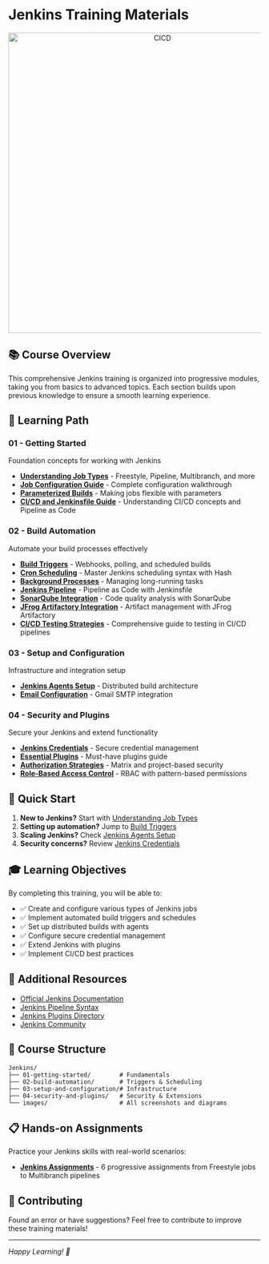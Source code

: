 # Jenkins Training Materials

<div align="center">
  <img src="./images/cicd.png" alt="CICD" width="600" />
</div>

## 📚 Course Overview

This comprehensive Jenkins training is organized into progressive modules, taking you from basics to advanced topics. Each section builds upon previous knowledge to ensure a smooth learning experience.

## 🎯 Learning Path

### 01 - Getting Started
Foundation concepts for working with Jenkins
- **[Understanding Job Types](./01-getting-started/01-job-types.md)** - Freestyle, Pipeline, Multibranch, and more
- **[Job Configuration Guide](./01-getting-started/02-job-configuration.md)** - Complete configuration walkthrough
- **[Parameterized Builds](./01-getting-started/03-parameterized-builds.md)** - Making jobs flexible with parameters
- **[CI/CD and Jenkinsfile Guide](./01-getting-started/04-cicd-and-jenkinsfile.md)** - Understanding CI/CD concepts and Pipeline as Code

### 02 - Build Automation
Automate your build processes effectively
- **[Build Triggers](./02-build-automation/01-build-triggers.md)** - Webhooks, polling, and scheduled builds
- **[Cron Scheduling](./02-build-automation/02-cron-scheduling.md)** - Master Jenkins scheduling syntax with Hash
- **[Background Processes](./02-build-automation/03-background-processes.md)** - Managing long-running tasks
- **[Jenkins Pipeline](./02-build-automation/04-jenkins-pipeline.md)** - Pipeline as Code with Jenkinsfile
- **[SonarQube Integration](./02-build-automation/05-sonarqube-integration.md)** - Code quality analysis with SonarQube
- **[JFrog Artifactory Integration](./02-build-automation/06-jfrog-integration.md)** - Artifact management with JFrog Artifactory
- **[CI/CD Testing Strategies](./02-build-automation/07-ci-testing-strategies.md)** - Comprehensive guide to testing in CI/CD pipelines

### 03 - Setup and Configuration
Infrastructure and integration setup
- **[Jenkins Agents Setup](./03-setup-and-configuration/01-jenkins-agents.md)** - Distributed build architecture
- **[Email Configuration](./03-setup-and-configuration/02-email-configuration.md)** - Gmail SMTP integration

### 04 - Security and Plugins
Secure your Jenkins and extend functionality
- **[Jenkins Credentials](./04-security-and-plugins/01-credentials.md)** - Secure credential management
- **[Essential Plugins](./04-security-and-plugins/02-plugins.md)** - Must-have plugins guide
- **[Authorization Strategies](./04-security-and-plugins/03-authorization-strategies.md)** - Matrix and project-based security
- **[Role-Based Access Control](./04-security-and-plugins/04-role-based-access-control.md)** - RBAC with pattern-based permissions

## 🚀 Quick Start

1. **New to Jenkins?** Start with [Understanding Job Types](./01-getting-started/01-job-types.md)
2. **Setting up automation?** Jump to [Build Triggers](./02-build-automation/01-build-triggers.md)
3. **Scaling Jenkins?** Check [Jenkins Agents Setup](./03-setup-and-configuration/01-jenkins-agents.md)
4. **Security concerns?** Review [Jenkins Credentials](./04-security-and-plugins/01-credentials.md)

## 🎓 Learning Objectives

By completing this training, you will be able to:
- ✅ Create and configure various types of Jenkins jobs
- ✅ Implement automated build triggers and schedules
- ✅ Set up distributed builds with agents
- ✅ Configure secure credential management
- ✅ Extend Jenkins with plugins
- ✅ Implement CI/CD best practices

## 🔧 Additional Resources

- [Official Jenkins Documentation](https://www.jenkins.io/doc/)
- [Jenkins Pipeline Syntax](https://www.jenkins.io/doc/book/pipeline/syntax/)
- [Jenkins Plugins Directory](https://plugins.jenkins.io/)
- [Jenkins Community](https://www.jenkins.io/participate/)

## 📝 Course Structure

```
Jenkins/
├── 01-getting-started/        # Fundamentals
├── 02-build-automation/       # Triggers & Scheduling  
├── 03-setup-and-configuration/# Infrastructure
├── 04-security-and-plugins/   # Security & Extensions
└── images/                    # All screenshots and diagrams
```

## 📋 Hands-on Assignments

Practice your Jenkins skills with real-world scenarios:
- **[Jenkins Assignments](./Jenkins-Assignments.md)** - 6 progressive assignments from Freestyle jobs to Multibranch pipelines

## 🤝 Contributing

Found an error or have suggestions? Feel free to contribute to improve these training materials!

---
*Happy Learning! 🚀*
